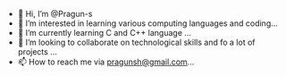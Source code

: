 - 👋 Hi, I’m @Pragun-s
- 👀 I’m interested in learning  various computing languages and coding...
- 🌱 I’m currently learning C and C++ language  ...
- 💞️ I’m looking to collaborate on technological skills and fo a lot of projects ...
- 📫 How to reach me via pragunsh@gmail.com...

<!---
Pragun-s/Pragun-s is a ✨ special ✨ repository because its `README.md` (this file) appears on your GitHub profile.
You can click the Preview link to take a look at your changes.
--->
